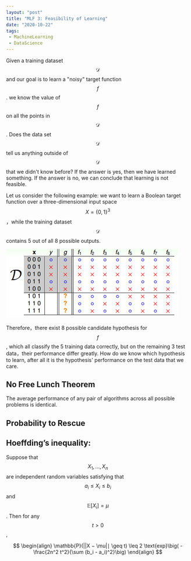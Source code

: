```yaml
---
layout: "post"
title: "MLF 3: Feasibility of Learning"
date: "2020-10-22"
tags:
 - MachineLearning
 - DataScience
---
```


Given a training dataset $$\mathcal{D}$$ and our goal is to learn a "noisy" target function $$f$$. we
know the value of $$f$$ on all the points in $$\mathcal{D}$$. Does the data set $$\mathcal{D}$$ tell us anything outside of $$\mathcal{D}$$ that we didn't know
before? If the answer is yes, then we have learned something. If the answer is no, we can conclude that learning is not feasible.

Let us consider the following example: we want to learn a Boolean target function over a three-dimensional input space $$X = \{0, 1\}^3$$，while the training dataset $$\mathcal{D}$$ contains 5 out of all 8 possible outputs. 

![img](/assets/img/5b556fd8bc76d.png)

Therefore，there exist 8 possible candidate hypothesis for $$f$$, which all classify the 5 training data correctly, but on the remaining 3 test data，their performance differ greatly. How do we know which hypothesis to learn, after all it is the hypothesis' performance on the test data that we care. 

## No Free Lunch Theorem

The average performance of any pair of algorithms across all possible problems is identical.

## Probability to Rescue

## Hoeffding’s inequality:

Suppose that $$X_1,...,X_n$$ are independent random variables satisfying that $$a_i \leq X_i \leq b_i$$ and $$\mathbb{E}[X_i] = \mu$$. Then for any $$t >0$$,

$$
\begin{align}
\mathbb{P}(||X − \mu|∣ \geq t) \leq 2 \text{exp}\big( - \frac{2n^2 t^2}{\sum (b_i - a_i)^2}\big)
\end{align}
$$

